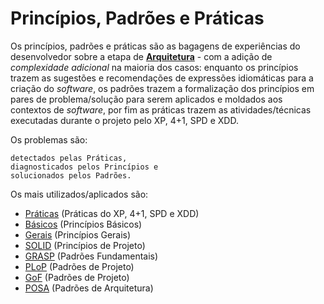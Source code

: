 # Princípios, Padrões e Práticas

Os princípios, padrões e práticas são as bagagens de experiências do desenvolvedor sobre a etapa de [**Arquitetura**](README.md "Arquitetura") - com a adição de _complexidade adicional_ na maioria dos casos: enquanto os princípios trazem as sugestões e recomendações de expressões idiomáticas para a criação do _software_, os padrões trazem a formalização dos princípios em pares de problema/solução para serem aplicados e moldados aos contextos de _software_, por fim as práticas trazem as atividades/técnicas executadas durante o projeto pelo XP, 4+1, SPD e XDD.

Os problemas são:
```
detectados pelas Práticas,
diagnosticados pelos Princípios e
solucionados pelos Padrões.
```

Os mais utilizados/aplicados são:

* [Práticas](praticas.md "Práticas") (Práticas do XP, 4+1, SPD e XDD)
* [Básicos](basicos.md "Princípios Básicos") (Princípios Básicos)
* [Gerais](gerais.md "Princípios Gerais") (Princípios Gerais)
* [SOLID](solid.md "SOLID") (Princípios de Projeto)
* [GRASP](grasp.md "GRASP") (Padrões Fundamentais)
* [PLoP](plop.md "PLop") (Padrões de Projeto)
* [GoF](gof.md "GoF") (Padrões de Projeto)
* [POSA](posa.md "POSA") (Padrões de Arquitetura)
